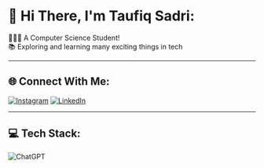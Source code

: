 # 👋 Hi There, I'm Taufiq Sadri:

👨🏻‍💻 A Computer Science Student!  
📚 Exploring and learning many exciting things in tech

---

## 🌐 Connect With Me:
[![Instagram](https://img.shields.io/badge/Instagram-E4405F?style=for-the-badge&logo=instagram&logoColor=white)](https://instagram.com/taufiqsadri03)
[![LinkedIn](https://img.shields.io/badge/LinkedIn-0077B5?style=for-the-badge&logo=linkedin&logoColor=white)](https://linkedin.com/in/yourusername)


---

## 💻 Tech Stack:
![ChatGPT](https://img.shields.io/badge/ChatGPT-74aa9c?style=for-the-badge&logo=openai&logoColor=white)
